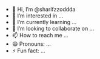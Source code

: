 - 👋 Hi, I’m @sharifzzoddda
- 👀 I’m interested in ...
- 🌱 I’m currently learning ...
- 💞️ I’m looking to collaborate on ...
- 📫 How to reach me ...
- 😄 Pronouns: ...
- ⚡ Fun fact: ...

<!---
sharifzzoddda/sharifzzoddda is a ✨ special ✨ repository because its `README.md` (this file) appears on your GitHub profile.
You can click the Preview link to take a look at your changes.
--->
